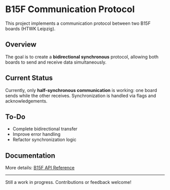 # B15F Communication Protocol

This project implements a communication protocol between two B15F boards (HTWK Leipzig).

## Overview
The goal is to create a **bidirectional synchronous** protocol, allowing both boards to send and receive data simultaneously.

## Current Status
Currently, only **half-synchronous communication** is working: one board sends while the other receives. Synchronization is handled via flags and acknowledgements.

## To-Do
- Complete bidirectional transfer
- Improve error handling
- Refactor synchronization logic

## Documentation
More details: [B15F API Reference](https://devfix.org/b15f/html/classB15F.html#a8b4533d232c55ef2aa967e39e2d23380)

---

Still a work in progress. Contributions or feedback welcome!
